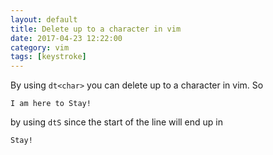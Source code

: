 ```yaml
---
layout: default
title: Delete up to a character in vim
date: 2017-04-23 12:22:00
category: vim
tags: [keystroke]
---
```

By using `dt<char>` you can delete up to a character in vim.
So

```
I am here to Stay!
```
by using `dtS` since the start of the line will end up in

```
Stay!
```
